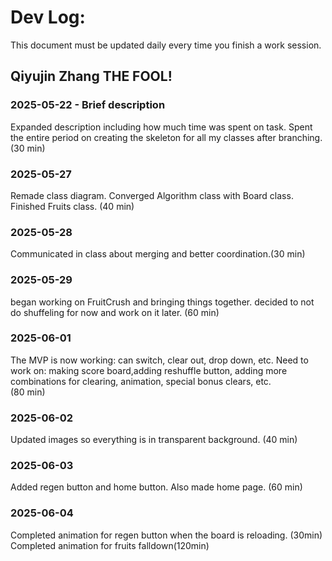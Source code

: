 # Dev Log:

This document must be updated daily every time you finish a work session.

## Qiyujin Zhang THE FOOL!

### 2025-05-22 - Brief description
Expanded description including how much time was spent on task.
Spent the entire period on creating the skeleton for all my classes after branching.  (30 min)

### 2025-05-27
Remade class diagram. Converged Algorithm class with Board class. 
Finished Fruits class. (40 min)

### 2025-05-28
Communicated in class about merging and better coordination.(30 min)

### 2025-05-29
began working on FruitCrush and bringing things together. decided to not do shuffeling for now and work on it later. (60 min)


### 2025-06-01
The MVP is now working: can switch, clear out, drop down, etc. 
Need to work on: making score board,adding reshuffle button, adding more combinations for clearing, animation, special bonus clears, etc. \
(80 min)

### 2025-06-02
Updated images so everything is in transparent background. 
(40 min)

### 2025-06-03
Added regen button and home button. Also made home page. 
(60 min)

### 2025-06-04
Completed animation for regen button when the board is reloading. (30min)
Completed animation for fruits falldown(120min)